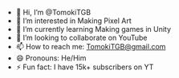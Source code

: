 - 👋 Hi, I’m @TomokiTGB
- 👀 I’m interested in Making Pixel Art
- 🌱 I’m currently learning Making games in Unity
- 💞️ I’m looking to collaborate on YouTube
- 📫 How to reach me: TomokiTGB@gmail.com
- 😄 Pronouns: He/Him
- ⚡ Fun fact: I have 15k+ subscribers on YT

<!---
TomokiTGB/TomokiTGB is a ✨ special ✨ repository because its `README.md` (this file) appears on your GitHub profile.
You can click the Preview link to take a look at your changes.
--->
